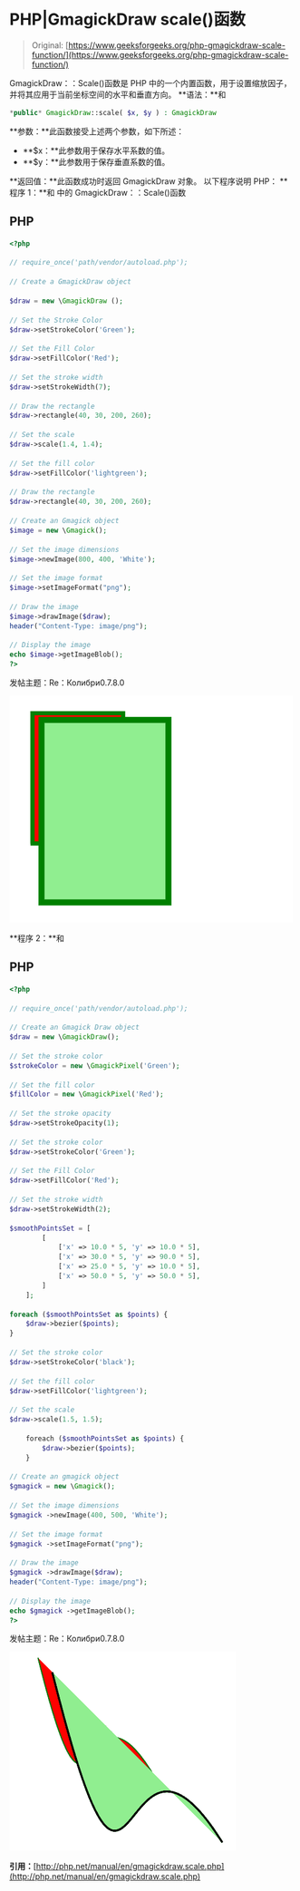 # PHP|GmagickDraw scale()函数

> Original: [https://www.geeksforgeeks.org/php-gmagickdraw-scale-function/](https://www.geeksforgeeks.org/php-gmagickdraw-scale-function/)

GmagickDraw：：Scale()函数是 PHP 中的一个内置函数，用于设置缩放因子，并将其应用于当前坐标空间的水平和垂直方向。
**语法：**和

```php
*public* GmagickDraw::scale( $x, $y ) : GmagickDraw
```

**参数：**此函数接受上述两个参数，如下所述：

*   **$x：**此参数用于保存水平系数的值。
*   **$y：**此参数用于保存垂直系数的值。

**返回值：**此函数成功时返回 GmagickDraw 对象。
以下程序说明 PHP：
**程序 1：**和
中的 GmagickDraw：：Scale()函数

## PHP

```php
<?php

// require_once('path/vendor/autoload.php');

// Create a GmagickDraw object

$draw = new \GmagickDraw ();

// Set the Stroke Color
$draw->setStrokeColor('Green');

// Set the Fill Color
$draw->setFillColor('Red');

// Set the stroke width
$draw->setStrokeWidth(7);

// Draw the rectangle
$draw->rectangle(40, 30, 200, 260);

// Set the scale
$draw->scale(1.4, 1.4);

// Set the fill color
$draw->setFillColor('lightgreen');

// Draw the rectangle
$draw->rectangle(40, 30, 200, 260);

// Create an Gmagick object
$image = new \Gmagick();

// Set the image dimensions
$image->newImage(800, 400, 'White');

// Set the image format
$image->setImageFormat("png");

// Draw the image
$image->drawImage($draw);
header("Content-Type: image/png");

// Display the image
echo $image->getImageBlob();
?>
```

发帖主题：Re：Колибри0.7.8.0

![](img/b6f56b1cb8dec4e13ccc3089ae147a30.png)

**程序 2：**和

## PHP

```php
<?php

// require_once('path/vendor/autoload.php');

// Create an Gmagick Draw object
$draw = new \GmagickDraw();

// Set the stroke color
$strokeColor = new \GmagickPixel('Green');

// Set the fill color
$fillColor = new \GmagickPixel('Red');

// Set the stroke opacity
$draw->setStrokeOpacity(1);

// Set the stroke color
$draw->setStrokeColor('Green');

// Set the Fill Color
$draw->setFillColor('Red');

// Set the stroke width
$draw->setStrokeWidth(2);

$smoothPointsSet = [
        [
            ['x' => 10.0 * 5, 'y' => 10.0 * 5],
            ['x' => 30.0 * 5, 'y' => 90.0 * 5],
            ['x' => 25.0 * 5, 'y' => 10.0 * 5],
            ['x' => 50.0 * 5, 'y' => 50.0 * 5],
        ]
    ];

foreach ($smoothPointsSet as $points) {
    $draw->bezier($points);
}

// Set the stroke color
$draw->setStrokeColor('black');

// Set the fill color
$draw->setFillColor('lightgreen');

// Set the scale
$draw->scale(1.5, 1.5);

    foreach ($smoothPointsSet as $points) {
        $draw->bezier($points);
    }

// Create an gmagick object
$gmagick = new \Gmagick();

// Set the image dimensions
$gmagick ->newImage(400, 500, 'White');

// Set the image format
$gmagick ->setImageFormat("png");

// Draw the image
$gmagick ->drawImage($draw);
header("Content-Type: image/png");

// Display the image
echo $gmagick ->getImageBlob();
?>
```

发帖主题：Re：Колибри0.7.8.0

![](img/9113c26b1756034f33e9b5a91565c982.png)

**引用：**[http://php.net/manual/en/gmagickdraw.scale.php](http://php.net/manual/en/gmagickdraw.scale.php)